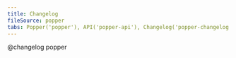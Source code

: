 ```yaml
---
title: Changelog
fileSource: popper
tabs: Popper('popper'), API('popper-api'), Changelog('popper-changelog')
---
```


@changelog popper
